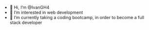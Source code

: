 - 👋 Hi, I’m @IvanGH4
- 👀 I’m interested in web development
- 🌱 I’m currently taking a coding bootcamp, in order to become a full stack developer

<!---
IvanGH4/IvanGH4 is a ✨ special ✨ repository because its `README.md` (this file) appears on your GitHub profile.
You can click the Preview link to take a look at your changes.
--->

